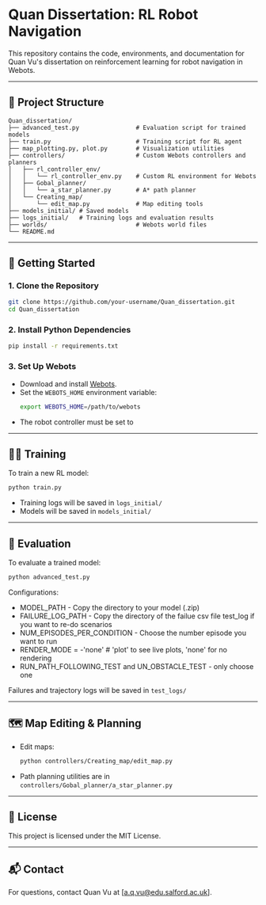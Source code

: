 # Quan Dissertation: RL Robot Navigation

This repository contains the code, environments, and documentation for Quan Vu's dissertation on reinforcement learning for robot navigation in Webots.

---

## 📁 Project Structure

```
Quan_dissertation/
├── advanced_test.py                # Evaluation script for trained models
├── train.py                        # Training script for RL agent
├── map_plotting.py, plot.py        # Visualization utilities
├── controllers/                    # Custom Webots controllers and planners
│   ├── rl_controller_env/
│   │   └── rl_controller_env.py    # Custom RL environment for Webots
│   ├── Gobal_planner/
│   │   └── a_star_planner.py       # A* path planner
│   └── Creating_map/
│       └── edit_map.py             # Map editing tools
├── models_initial/ # Saved models
├── logs_initial/   # Training logs and evaluation results
├── worlds/                         # Webots world files
└── README.md
```

---

## 🚀 Getting Started

### 1. Clone the Repository

```bash
git clone https://github.com/your-username/Quan_dissertation.git
cd Quan_dissertation
```

### 2. Install Python Dependencies

```bash
pip install -r requirements.txt
```

### 3. Set Up Webots

- Download and install [Webots](https://cyberbotics.com/).
- Set the `WEBOTS_HOME` environment variable:
    ```bash
    export WEBOTS_HOME=/path/to/webots
    ```
- The robot controller must be set to <extern>
---

## 🏋️‍♂️ Training

To train a new RL model:

```bash
python train.py
```

- Training logs will be saved in `logs_initial/`
- Models will be saved in `models_initial/`

---

## 🧪 Evaluation

To evaluate a trained model:

```bash
python advanced_test.py
```
Configurations:
- MODEL_PATH                                        - Copy the directory to your model (.zip)
- FAILURE_LOG_PATH                                  - Copy the directory of the failue csv file test_log if you want to re-do scenarios
- NUM_EPISODES_PER_CONDITION                        - Choose the number episode you want to run
- RENDER_MODE =                                     -'none'  # 'plot' to see live plots, 'none' for no rendering
- RUN_PATH_FOLLOWING_TEST and UN_OBSTACLE_TEST      - only choose one
  
Failures and trajectory logs will be saved in `test_logs/`

---

## 🗺️ Map Editing & Planning

- Edit maps:  
  ```bash
  python controllers/Creating_map/edit_map.py
  ```
- Path planning utilities are in `controllers/Gobal_planner/a_star_planner.py`

---

## 📄 License

This project is licensed under the MIT License.

---

## 📬 Contact

For questions, contact Quan Vu at [a.q.vu@edu.salford.ac.uk].
